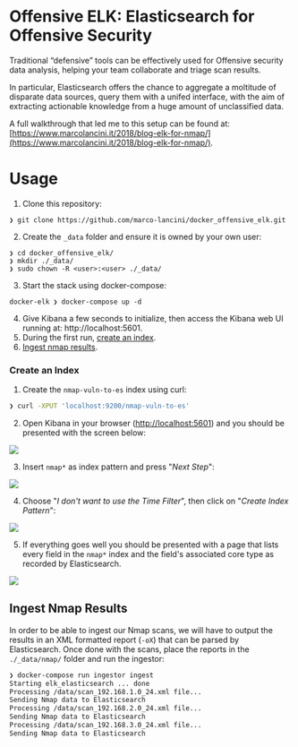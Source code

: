 # Offensive ELK: Elasticsearch for Offensive Security

Traditional “defensive” tools can be effectively used for Offensive security data analysis, helping your team collaborate and triage scan results.

In particular, Elasticsearch offers the chance to aggregate a moltitude of disparate data sources, query them with a unifed interface, with the aim of extracting actionable knowledge from a huge amount of unclassified data.

A full walkthrough that led me to this setup can be found at: [https://www.marcolancini.it/2018/blog-elk-for-nmap/](https://www.marcolancini.it/2018/blog-elk-for-nmap/).



# Usage

1. Clone this repository:
```
❯ git clone https://github.com/marco-lancini/docker_offensive_elk.git
```
2. Create the `_data` folder and ensure it is owned by your own user:
```
❯ cd docker_offensive_elk/
❯ mkdir ./_data/
❯ sudo chown -R <user>:<user> ./_data/
```
3. Start the stack using docker-compose:
```
docker-elk ❯ docker-compose up -d
```
4. Give Kibana a few seconds to initialize, then access the Kibana web UI running at: http://localhost:5601.
5. During the first run, [create an index](#create-an-index).
6. [Ingest nmap results](#ingest-nmap-results).


### Create an Index

1. Create the `nmap-vuln-to-es` index using curl:
```bash
❯ curl -XPUT 'localhost:9200/nmap-vuln-to-es'
```
2. Open Kibana in your browser ([http://localhost:5601](http://localhost:5601)) and you should be presented with the screen below:
<img src="https://www.marcolancini.it/images/posts/blog_elk_index1.png">

3. Insert `nmap*` as index pattern and press "_Next Step_":
<img src="https://www.marcolancini.it/images/posts/blog_elk_index2.png">

4. Choose "_I don't want to use the Time Filter_", then click on "_Create Index Pattern_":
<img src="https://www.marcolancini.it/images/posts/blog_elk_index3.png">

5. If everything goes well you should be presented with a page that lists every field in the `nmap*` index and the field's associated core type as recorded by Elasticsearch. 
<img src="https://www.marcolancini.it/images/posts/blog_elk_index4.png">



## Ingest Nmap Results

In order to be able to ingest our Nmap scans, we will have to output the results in an XML formatted report (`-oX`) that can be parsed by Elasticsearch.
Once done with the scans, place the reports in the `./_data/nmap/` folder and run the ingestor:

```bash
❯ docker-compose run ingestor ingest
Starting elk_elasticsearch ... done
Processing /data/scan_192.168.1.0_24.xml file...
Sending Nmap data to Elasticsearch
Processing /data/scan_192.168.2.0_24.xml file...
Sending Nmap data to Elasticsearch
Processing /data/scan_192.168.3.0_24.xml file...
Sending Nmap data to Elasticsearch
```
